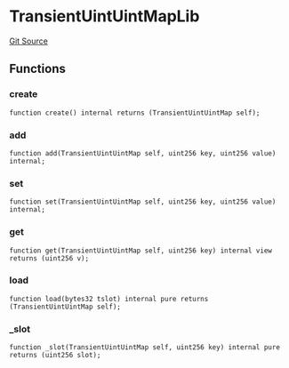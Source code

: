 # TransientUintUintMapLib
[Git Source](https://github.com/lidofinance/community-staking-module/blob/3a4f57c9cf742468b087015f451ef8dce648f719/src/lib/TransientUintUintMapLib.sol)


## Functions
### create


```solidity
function create() internal returns (TransientUintUintMap self);
```

### add


```solidity
function add(TransientUintUintMap self, uint256 key, uint256 value) internal;
```

### set


```solidity
function set(TransientUintUintMap self, uint256 key, uint256 value) internal;
```

### get


```solidity
function get(TransientUintUintMap self, uint256 key) internal view returns (uint256 v);
```

### load


```solidity
function load(bytes32 tslot) internal pure returns (TransientUintUintMap self);
```

### _slot


```solidity
function _slot(TransientUintUintMap self, uint256 key) internal pure returns (uint256 slot);
```

